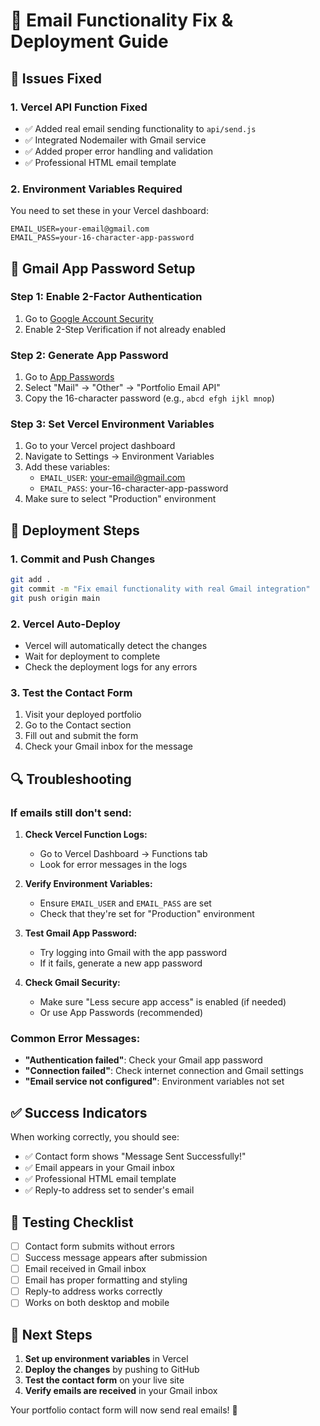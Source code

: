 # 🚀 Email Functionality Fix & Deployment Guide

## 🔧 Issues Fixed

### 1. **Vercel API Function Fixed**
- ✅ Added real email sending functionality to `api/send.js`
- ✅ Integrated Nodemailer with Gmail service
- ✅ Added proper error handling and validation
- ✅ Professional HTML email template

### 2. **Environment Variables Required**
You need to set these in your Vercel dashboard:

```
EMAIL_USER=your-email@gmail.com
EMAIL_PASS=your-16-character-app-password
```

## 📧 Gmail App Password Setup

### Step 1: Enable 2-Factor Authentication
1. Go to [Google Account Security](https://myaccount.google.com/security)
2. Enable 2-Step Verification if not already enabled

### Step 2: Generate App Password
1. Go to [App Passwords](https://myaccount.google.com/apppasswords)
2. Select "Mail" → "Other" → "Portfolio Email API"
3. Copy the 16-character password (e.g., `abcd efgh ijkl mnop`)

### Step 3: Set Vercel Environment Variables
1. Go to your Vercel project dashboard
2. Navigate to Settings → Environment Variables
3. Add these variables:
   - `EMAIL_USER`: your-email@gmail.com
   - `EMAIL_PASS`: your-16-character-app-password
4. Make sure to select "Production" environment

## 🚀 Deployment Steps

### 1. Commit and Push Changes
```bash
git add .
git commit -m "Fix email functionality with real Gmail integration"
git push origin main
```

### 2. Vercel Auto-Deploy
- Vercel will automatically detect the changes
- Wait for deployment to complete
- Check the deployment logs for any errors

### 3. Test the Contact Form
1. Visit your deployed portfolio
2. Go to the Contact section
3. Fill out and submit the form
4. Check your Gmail inbox for the message

## 🔍 Troubleshooting

### If emails still don't send:

1. **Check Vercel Function Logs:**
   - Go to Vercel Dashboard → Functions tab
   - Look for error messages in the logs

2. **Verify Environment Variables:**
   - Ensure `EMAIL_USER` and `EMAIL_PASS` are set
   - Check that they're set for "Production" environment

3. **Test Gmail App Password:**
   - Try logging into Gmail with the app password
   - If it fails, generate a new app password

4. **Check Gmail Security:**
   - Make sure "Less secure app access" is enabled (if needed)
   - Or use App Passwords (recommended)

### Common Error Messages:

- **"Authentication failed"**: Check your Gmail app password
- **"Connection failed"**: Check internet connection and Gmail settings
- **"Email service not configured"**: Environment variables not set

## ✅ Success Indicators

When working correctly, you should see:
- ✅ Contact form shows "Message Sent Successfully!" 
- ✅ Email appears in your Gmail inbox
- ✅ Professional HTML email template
- ✅ Reply-to address set to sender's email

## 📱 Testing Checklist

- [ ] Contact form submits without errors
- [ ] Success message appears after submission
- [ ] Email received in Gmail inbox
- [ ] Email has proper formatting and styling
- [ ] Reply-to address works correctly
- [ ] Works on both desktop and mobile

## 🎯 Next Steps

1. **Set up environment variables** in Vercel
2. **Deploy the changes** by pushing to GitHub
3. **Test the contact form** on your live site
4. **Verify emails are received** in your Gmail inbox

Your portfolio contact form will now send real emails! 🎉
